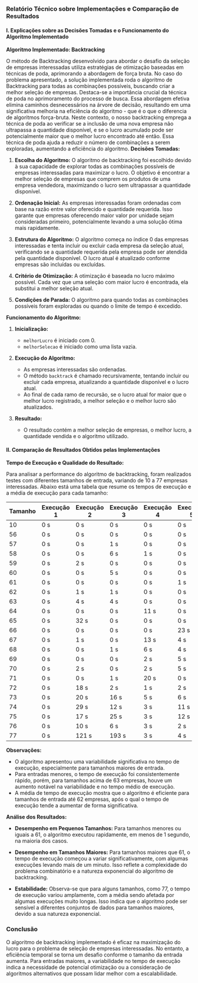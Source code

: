### Relatório Técnico sobre Implementações e Comparação de Resultados

#### I. Explicações sobre as Decisões Tomadas e o Funcionamento do Algoritmo Implementado

**Algoritmo Implementado: Backtracking**

O método de Backtracking desenvolvido para abordar o desafio da seleção de empresas interessadas utiliza estratégias de otimização baseadas em técnicas de poda, aprimorando a abordagem de força bruta.
No caso do problema apresentado, a solução implementada roda o algoritmo de Backtracking para todas as combinações possíveis, buscando criar a melhor seleção de empresas. Destaca-se a importância crucial da técnica de poda no aprimoramento do processo de busca. Essa abordagem efetiva elimina caminhos desnecessários na árvore de decisão, resultando em uma significativa melhoria na eficiência do algoritmo - que é o que o diferencia de algoritmos força-bruta. Neste contexto, o nosso backtracking emprega a técnica de poda ao verificar se a inclusão de uma nova empresa não ultrapassa a quantidade disponível, e se o lucro acumulado pode ser potencialmente maior que o melhor lucro encontrado até então. Essa técnica de poda ajuda a reduzir o número de combinações a serem exploradas, aumentando a eficiência do algoritmo.
**Decisões Tomadas:**

1. **Escolha do Algoritmo:**
   O algoritmo de backtracking foi escolhido devido à sua capacidade de explorar todas as combinações possíveis de empresas interessadas para maximizar o lucro. O objetivo é encontrar a melhor seleção de empresas que comprem os produtos de uma empresa vendedora, maximizando o lucro sem ultrapassar a quantidade disponível.

2. **Ordenação Inicial:**
   As empresas interessadas foram ordenadas com base na razão entre valor oferecido e quantidade requerida. Isso garante que empresas oferecendo maior valor por unidade sejam consideradas primeiro, potencialmente levando a uma solução ótima mais rapidamente.

3. **Estrutura do Algoritmo:**
   O algoritmo começa no índice 0 das empresas interessadas e tenta incluir ou excluir cada empresa da seleção atual, verificando se a quantidade requerida pela empresa pode ser atendida pela quantidade disponível. O lucro atual é atualizado conforme empresas são incluídas ou excluídas.

4. **Critério de Otimização:**
   A otimização é baseada no lucro máximo possível. Cada vez que uma seleção com maior lucro é encontrada, ela substitui a melhor seleção atual.

5. **Condições de Parada:**
   O algoritmo para quando todas as combinações possíveis foram exploradas ou quando o limite de tempo é excedido.

**Funcionamento do Algoritmo:**

1. **Inicialização:**
   - `melhorLucro` é iniciado com 0.
   - `melhorSelecao` é iniciado como uma lista vazia.

2. **Execução do Algoritmo:**
   - As empresas interessadas são ordenadas.
   - O método `backtrack` é chamado recursivamente, tentando incluir ou excluir cada empresa, atualizando a quantidade disponível e o lucro atual.
   - Ao final de cada ramo de recursão, se o lucro atual for maior que o melhor lucro registrado, a melhor seleção e o melhor lucro são atualizados.

3. **Resultado:**
   - O resultado contém a melhor seleção de empresas, o melhor lucro, a quantidade vendida e o algoritmo utilizado.

#### II. Comparação de Resultados Obtidos pelas Implementações

**Tempo de Execução e Qualidade do Resultado:**

Para analisar a performance do algoritmo de backtracking, foram realizados testes com diferentes tamanhos de entrada, variando de 10 a 77 empresas interessadas. Abaixo está uma tabela que resume os tempos de execução e a média de execução para cada tamanho:

| Tamanho | Execução 1 | Execução 2 | Execução 3 | Execução 4 | Execução 5 | Execução 6 | Execução 7 | Execução 8 | Execução 9 | Execução 10 | Média   |
|---------|------------|------------|------------|------------|------------|------------|------------|------------|------------|-------------|---------|
| 10      | 0 s        | 0 s        | 0 s        | 0 s        | 0 s        | 0 s        | 0 s        | 0 s        | 0 s        | 0 s         | 0.0 s   |
| 56      | 0 s        | 0 s        | 0 s        | 0 s        | 0 s        | 0 s        | 0 s        | 0 s        | 0 s        | 0 s         | 0.0 s   |
| 57      | 0 s        | 0 s        | 1 s        | 0 s        | 0 s        | 0 s        | 0 s        | 0 s        | 0 s        | 0 s         | 0.1 s   |
| 58      | 0 s        | 0 s        | 6 s        | 1 s        | 0 s        | 0 s        | 0 s        | 0 s        | 0 s        | 0 s         | 0.7 s   |
| 59      | 0 s        | 2 s        | 0 s        | 0 s        | 0 s        | 0 s        | 0 s        | 0 s        | 12 s       | 0 s         | 1.4 s   |
| 60      | 0 s        | 0 s        | 5 s        | 0 s        | 0 s        | 1 s        | 0 s        | 0 s        | 0 s        | 0 s         | 0.6 s   |
| 61      | 0 s        | 0 s        | 0 s        | 0 s        | 1 s        | 1 s        | 0 s        | 1 s        | 0 s        | 2 s         | 0.5 s   |
| 62      | 0 s        | 1 s        | 1 s        | 0 s        | 0 s        | 1 s        | 0 s        | 0 s        | 3 s        | 1 s         | 0.7 s   |
| 63      | 0 s        | 4 s        | 4 s        | 0 s        | 0 s        | 65 s       | 5 s        | 1 s        | 0 s        | 0 s         | 7.9 s   |
| 64      | 0 s        | 0 s        | 0 s        | 11 s       | 0 s        | 2 s        | 3 s        | 0 s        | 1 s        | 1 s         | 1.8 s   |
| 65      | 0 s        | 32 s       | 0 s        | 0 s        | 0 s        | 0 s        | 0 s        | 0 s        | 0 s        | 0 s         | 3.2 s   |
| 66      | 0 s        | 0 s        | 0 s        | 0 s        | 23 s       | 0 s        | 8 s        | 2 s        | 1 s        | 4 s         | 3.8 s   |
| 67      | 0 s        | 1 s        | 0 s        | 13 s       | 4 s        | 4 s        | 8 s        | 0 s        | 2 s        | 3 s         | 3.5 s   |
| 68      | 0 s        | 0 s        | 1 s        | 6 s        | 4 s        | 0 s        | 3 s        | 0 s        | 2 s        | 0 s         | 1.6 s   |
| 69      | 0 s        | 0 s        | 0 s        | 2 s        | 5 s        | 33 s       | 1 s        | 11 s       | 1 s        | 4 s         | 5.7 s   |
| 70      | 0 s        | 2 s        | 0 s        | 2 s        | 5 s        | 3 s        | 12 s       | 2 s        | 35 s       | 57 s        | 11.8 s  |
| 71      | 0 s        | 0 s        | 1 s        | 20 s       | 0 s        | 1 s        | 0 s        | 37 s       | 0 s        | 23 s        | 8.2 s   |
| 72      | 0 s        | 18 s       | 2 s        | 1 s        | 2 s        | 8 s        | 3 s        | 1 s        | 2 s        | 5 s         | 4.2 s   |
| 73      | 0 s        | 20 s       | 16 s       | 5 s        | 6 s        | 0 s        | 18 s       | 1 s        | 5 s        | 2 s         | 7.3 s   |
| 74      | 0 s        | 29 s       | 12 s       | 3 s        | 11 s       | 3 s        | 2 s        | 6 s        | 0 s        | 3 s         | 6.9 s   |
| 75      | 0 s        | 17 s       | 25 s       | 3 s        | 12 s       | 17 s       | 2 s        | 3 s        | 10 s       | 3 s         | 9.2 s   |
| 76      | 0 s        | 10 s       | 6 s        | 3 s        | 2 s        | 1 s        | 7 s        | 3 s        | 18 s       | 4 s         | 5.4 s   |
| 77      | 0 s        | 121 s      | 193 s      | 3 s        | 4 s        | 2 s        | 15 s       | 3 s        | 3 s        | 2 s         | 34.6 s  |

**Observações:**
- O algoritmo apresentou uma variabilidade significativa no tempo de execução, especialmente para tamanhos maiores de entrada.
- Para entradas menores, o tempo de execução foi consistentemente rápido, porém, para tamanhos acima de 63 empresas, houve um aumento notável na variabilidade e no tempo médio de execução.
- A média de tempo de execução mostra que o algoritmo é eficiente para tamanhos de entrada até 62 empresas, após o qual o tempo de execução tende a aumentar de forma significativa.

**Análise dos Resultados:**

- **Desempenho em Pequenos Tamanhos:**
  Para tamanhos menores ou iguais a 61, o algoritmo executou rapidamente, em menos de 1 segundo, na maioria dos casos.

- **Desempenho em Tamanhos Maiores:**
  Para tamanhos maiores que 61, o tempo de execução começou a variar significativamente, com algumas execuções levando mais de um minuto. Isso reflete a complexidade do problema combinatório e a natureza exponencial do algoritmo de backtracking.

- **Estabilidade:**
  Observa-se que para alguns tamanhos, como 77, o tempo de execução variou amplamente, com a média sendo afetada por algumas execuções muito longas. Isso indica que o algoritmo pode ser sensível a diferentes conjuntos de dados para tamanhos maiores, devido a sua natureza exponencial.

### Conclusão

O algoritmo de backtracking implementado é eficaz na maximização do lucro para o problema de seleção de empresas interessadas. No entanto, a eficiência temporal se torna um desafio conforme o tamanho da entrada aumenta. Para entradas maiores, a variabilidade no tempo de execução indica a necessidade de potencial otimização ou a consideração de algoritmos alternativos que possam lidar melhor com a escalabilidade.


